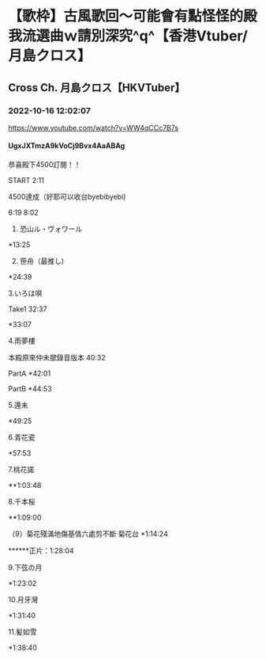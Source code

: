 # 【歌枠】古風歌回～可能會有點怪怪的殿我流選曲ｗ請別深究^q^【香港Vtuber/月島クロス】

## Cross Ch. 月島クロス【HKVTuber】

### 2022-10-16 12:02:07

https://www.youtube.com/watch?v=WW4qCCc7B7s

#### UgxJXTmzA9kVoCj9Bvx4AaABAg

恭喜殿下4500訂閱！！

START 2:11

4500達成（好耶可以收台byebibyebi)

6:19 8:02

1. 恐山ル・ヴォワール

*13:25



2. 笹舟（最推し)

*24:39



3.いろは唄 

Take1 32:37

*33:07



4.雨夢樓 

本殿原來仲未撳錄音版本 40:32

PartA *42:01

PartB *44:53



5.還未

*49:25



6.青花瓷

*57:53



7.桃花諾

**1:03:48

8.千本桜

**1:09:00



（9）菊花殘滿地傷基情六處剪不斷 菊花台 *1:14:24

******正片：1:28:04



9.下弦の月

*1:23:02



10.月牙灣

*1:31:40



11.髪如雪

*1:38:40

